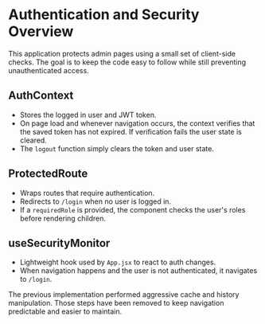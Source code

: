# Authentication and Security Overview

This application protects admin pages using a small set of client-side checks. The goal is to keep the code easy to follow while still preventing unauthenticated access.

## AuthContext
- Stores the logged in user and JWT token.
- On page load and whenever navigation occurs, the context verifies that the saved token has not expired. If verification fails the user state is cleared.
- The `logout` function simply clears the token and user state.

## ProtectedRoute
- Wraps routes that require authentication.
- Redirects to `/login` when no user is logged in.
- If a `requiredRole` is provided, the component checks the user's roles before rendering children.

## useSecurityMonitor
- Lightweight hook used by `App.jsx` to react to auth changes.
- When navigation happens and the user is not authenticated, it navigates to `/login`.

The previous implementation performed aggressive cache and history manipulation. Those steps have been removed to keep navigation predictable and easier to maintain.
